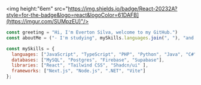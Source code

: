  <img height:"6em" src="https://img.shields.io/badge/React-20232A?style=for-the-badge&logo=react&logoColor=61DAFB](https://imgur.com/SUMpzEU)"/> 

```javascript
const greeting = "Hi, I'm Everton Silva, welcome to my GitHub.")
const aboutMe = ("- I'm studying", mySkills.languages.join(", "), "and more.");

const mySkills = {
  languages: ["JavaScript", "TypeScript", "PHP", "Python", "Java", "C#"],
  databases: ["MySQL", "Postgres", "Firebase", "Supabase"],
  libraries: ["React", "Tailwind CSS", "Shadcn/ui" ],
  frameworks: ["Next.js", "Node.js", ".NET", "Vite"]
};
```
